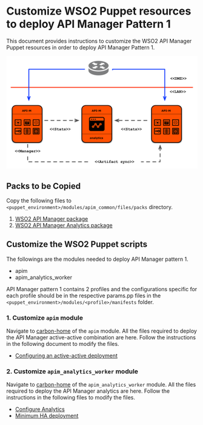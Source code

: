 # Customize WSO2 Puppet resources to deploy API Manager Pattern 1

This document provides instructions to customize the WSO2 API Manager Puppet resources in order to deploy API Manager Pattern 1.

![API Manager Pattern 1](images/P-S-1.png "API Manager Pattern 1")

## Packs to be Copied

Copy the following files to `<puppet_environment>/modules/apim_common/files/packs` directory.

1. [WSO2 API Manager package](https://wso2.com/api-management/install/)
2. [WSO2 API Manager Analytics package](https://wso2.com/api-management/install/analytics/)

## Customize the WSO2 Puppet scripts

The followings are the modules needed to deploy API Manager pattern 1.

- apim
- apim_analytics_worker

API Manager pattern 1 contains 2 profiles and the configurations specific for each profile should be in the respective params.pp files in the `<puppet_environment>/modules/<profile>/manifests` folder.

### 1. Customize `apim` module

Navigate to [carbon-home](../modules/apim/templates/carbon-home) of the `apim` module. All the files required to deploy the API Manager active-active combination are here. Follow the instructions in the following document to modify the files.
- [Configuring an active-active deployment](https://docs.wso2.com/display/AM260/Configuring+an+Active-Active+Deployment)

### 2. Customize `apim_analytics_worker` module

Navigate to [carbon-home](../modules/apim_analytics_worker/templates/carbon-home) of the `apim_analytics_worker` module. All the files required to deploy the API Manager analytics are here. Follow the instructions in the following files to modify the files.
- [Configure Analytics](https://docs.wso2.com/display/AM260/Configuring+APIM+Analytics#standardsetup)
- [Minimum HA deployment](https://docs.wso2.com/display/SP430/Minimum%20High%20Availability%20Deployment)
